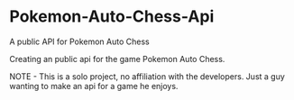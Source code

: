 # Pokemon-Auto-Chess-Api
A public API for Pokemon Auto Chess 

Creating an public api for the game Pokemon Auto Chess. 

NOTE - This is a solo project, no affiliation with the developers. Just a guy wanting to make an api for a game he enjoys. 

